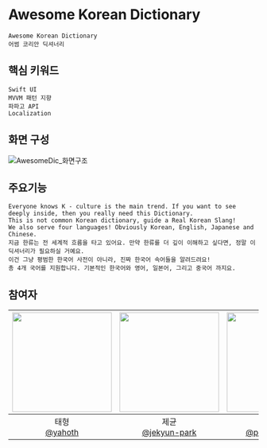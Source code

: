 # Awesome Korean Dictionary
```
Awesome Korean Dictionary
어썸 코리안 딕셔너리
```

## 핵심 키워드
```
Swift UI
MVVM 패턴 지향
파파고 API
Localization
```

## 화면 구성
![AwesomeDic_화면구조](https://user-images.githubusercontent.com/114331071/214083703-0279d45b-11aa-49d6-b227-13f216f0f43f.jpg)


## 주요기능
```
Everyone knows K - culture is the main trend. If you want to see deeply inside, then you really need this Dictionary.
This is not common Korean dictionary, guide a Real Korean Slang! 
We also serve four languages! Obviously Korean, English, Japanese and Chinese.
지금 한류는 전 세계적 흐름을 타고 있어요. 만약 한류를 더 깊이 이해하고 싶다면, 정말 이 딕셔너리가 필요하실 거예요.
이건 그냥 평범한 한국어 사전이 아니라, 진짜 한국어 속어들을 알려드려요!
총 4개 국어를 지원합니다. 기본적인 한국어와 영어, 일본어, 그리고 중국어 까지요. 
```

## 참여자

| <img src="https://avatars.githubusercontent.com/u/99034396?v=4" width=200> | <img src="https://avatars.githubusercontent.com/u/19788294?v=4" width=200> | <img src="https://avatars.githubusercontent.com/u/114223237?v=4" width=200> | <img src="https://avatars.githubusercontent.com/u/48899055?v=4" width=200> | <img src="https://avatars.githubusercontent.com/u/106806428?v=4" width=200> | <img src="https://avatars.githubusercontent.com/u/64416520?v=4" width=200> | <img src="https://avatars.githubusercontent.com/u/108848166?v=4" width=200> | <img src="https://avatars.githubusercontent.com/u/52193695?v=4" width=200> | <img src="https://avatars.githubusercontent.com/u/114331071?v=4" width=200> |
| :----------------------------------------------------------: | :---------------------------------------------: | :-------------------------------------------------: | :-------------------------------------------------: |  :-------------------------------------------------: |  :-------------------------------------------------: |  :-------------------------------------------------: |  :-------------------------------------------------: |  :-------------------------------------------------: |
| 태형<br/>[@yahoth](https://github.com/yahoth)<br/> | 제균<br/>[@jekyun-park](https://github.com/jekyun-park)<br/> | 소영<br/> [@primrose1101](https://github.com/primrose1101)<br/> | 주희<br/>[@zoohee](https://github.com/zoohee)<br/> | 소희<br/>[@jeongsoohee](https://github.com/jeongsoohee)<br/> | 현호<br/>[@Achoo-kr](https://github.com/Achoo-kr)<br/> | 현종<br/>[@EthanColdChoi](https://github.com/EthanColdChoi)<br/> | 진표<br/>[@jphong1005](https://github.com/jphong1005)<br/> | 유진<br/>[@yooj1202](https://github.com/yooj1202)<br/> |

